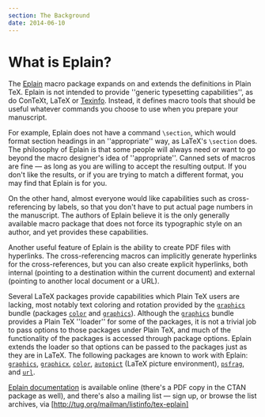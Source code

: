 ```yaml
---
section: The Background
date: 2014-06-10
---
```

# What is Eplain?

The [Eplain](http://tug.org/eplain)
macro package expands on and extends the definitions in Plain TeX.
Eplain is not intended to provide ''generic typesetting
capabilities'', as do ConTeXt, LaTeX or
[Texinfo](FAQ-texinfo.md).  Instead, it defines macro tools that
should be useful whatever commands you choose to use when you prepare
your manuscript.

For example, Eplain does not have a command `\section`,
which would format section headings in an ''appropriate'' way, as
LaTeX's `\section` does.  The philosophy of Eplain is that
some people will always need or want to go beyond the macro designer's
idea of ''appropriate''.  Canned sets of macros are fine&nbsp;&mdash; as long as you
are willing to accept the resulting output.  If you don't like the
results, or if you are trying to match a different format, you may
find that Eplain is for you.

On the other hand, almost everyone would like capabilities such as
cross-referencing by labels, so that you don't have to put actual page
numbers in the manuscript.  The authors of Eplain believe it is the
only generally available macro package that does not force its
typographic style on an author, and yet provides these capabilities.

Another useful feature of Eplain is the ability to create PDF files
with hyperlinks.  The cross-referencing macros can implicitly generate
hyperlinks for the cross-references, but you can also create explicit
hyperlinks, both internal (pointing to a destination within the
current document) and external (pointing to another local document or
a URL).

Several LaTeX packages provide capabilities which Plain TeX
users are lacking, most notably text coloring and rotation provided by
the [`graphics`](https://ctan.org/pkg/graphics) bundle (packages [`color`](https://ctan.org/pkg/color) and
[`graphics`](https://ctan.org/pkg/graphics)).  Although the [`graphics`](https://ctan.org/pkg/graphics) bundle provides
a Plain TeX ''loader'' for some of the packages, it is not a
trivial job to pass options to those packages under Plain TeX, and
much of the functionality of the packages is accessed through package
options.  Eplain extends the loader so that options can be passed
to the packages just as they are in LaTeX.  The following packages are
known to work with Eplain:  [`graphics`](https://ctan.org/pkg/graphics), [`graphicx`](https://ctan.org/pkg/graphicx),
[`color`](https://ctan.org/pkg/color), [`autopict`](https://ctan.org/pkg/autopict) (LaTeX picture environment),
[`psfrag`](https://ctan.org/pkg/psfrag), and [`url`](https://ctan.org/pkg/url).

[Eplain documentation](http://tug.org/docs/html/eplain) is
available online (there's a PDF copy in the CTAN
package as well), and there's also a mailing list&nbsp;&mdash; sign up, or
browse the list archives, via
[http://tug.org/mailman/listinfo/tex-eplain]

